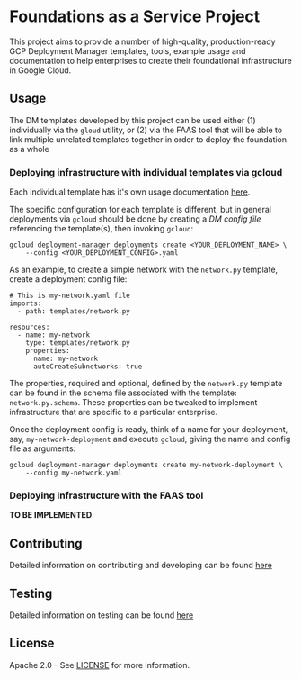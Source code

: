 # Foundations as a Service Project

This project aims to provide a number of high-quality, production-ready GCP
Deployment Manager templates, tools, example usage and documentation to help
enterprises to create their foundational infrastructure in Google Cloud.


## Usage

The DM templates developed by this project can be used either (1) individually
via the `gloud` utility, or (2) via the FAAS tool that will be able to link
multiple unrelated templates together in order to deploy the foundation as a whole

### Deploying infrastructure with individual templates via gcloud

Each individual template has it's own usage documentation
[here](docs/templates/).

The specific configuration for each template is different, but in general
deployments via `gcloud` should be done by creating a *DM config file*
referencing the template(s), then invoking `gcloud`:

```
gcloud deployment-manager deployments create <YOUR_DEPLOYMENT_NAME> \
    --config <YOUR_DEPLOYMENT_CONFIG>.yaml
```

As an example, to create a simple network with the `network.py` template, create
a deployment config file:

```
# This is my-network.yaml file
imports:
  - path: templates/network.py

resources:
  - name: my-network
    type: templates/network.py
    properties:
      name: my-network
      autoCreateSubnetworks: true
```

The properties, required and optional, defined by the `network.py` template can
be found in the schema file associated with the template: `network.py.schema`.
These properties can be tweaked to implement infrastructure that are specific
to a particular enterprise.

Once the deployment config is ready, think of a name for your deployment, say,
`my-network-deployment` and execute `gcloud`, giving the name and config file
as arguments:

```
gcloud deployment-manager deployments create my-network-deployment \
    --config my-network.yaml
```


### Deploying infrastructure with the FAAS tool

**TO BE IMPLEMENTED**


## Contributing

Detailed information on contributing and developing can be found
[here](docs/development.md)


## Testing

Detailed information on testing can be found [here](docs/testing.md)


## License

Apache 2.0 - See [LICENSE](LICENSE) for more information.

